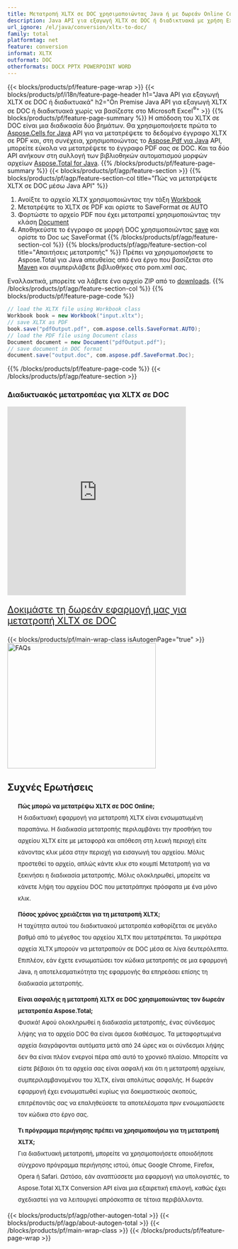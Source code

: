 ```yaml
---
title: Μετατροπή XLTX σε DOC χρησιμοποιώντας Java ή με δωρεάν Online Converter
description: Java API για εξαγωγή XLTX σε DOC ή διαδικτυακά με χρήση Excel ή Word ή διαδικτυακά. Δοκιμάστε γρήγορα τον δωρεάν διαδικτυακό μετατροπέα CSV σε DOC πριν ενσωματώσετε τον κώδικα.
url_ignore: /el/java/conversion/xltx-to-doc/
family: total
platformtag: net
feature: conversion
informat: XLTX
outformat: DOC
otherformats: DOCX PPTX POWERPOINT WORD
---
```

{{< blocks/products/pf/feature-page-wrap >}}
{{< blocks/products/pf/i18n/feature-page-header h1="Java API για εξαγωγή XLTX σε DOC ή διαδικτυακά" h2="On Premise Java API για εξαγωγή XLTX σε DOC ή διαδικτυακά χωρίς να βασίζεστε στο Microsoft Excel<sup>&reg;</sup>" >}}
{{% blocks/products/pf/feature-page-summary %}}
Η απόδοση του XLTX σε DOC είναι μια διαδικασία δύο βημάτων. Θα χρησιμοποιήσετε πρώτα το [Aspose.Cells for Java](https://products.aspose.com/cells/java) API για να μετατρέψετε το δεδομένο έγγραφο XLTX σε PDF και, στη συνέχεια, χρησιμοποιώντας το [Aspose.Pdf για Java](https://products.aspose.com/pdf/java) API, μπορείτε εύκολα να μετατρέψετε το έγγραφο PDF σας σε DOC. Και τα δύο API ανήκουν στη συλλογή των βιβλιοθηκών αυτοματισμού μορφών αρχείων [Aspose.Total for Java](https://products.aspose.com/total/java/).
{{% /blocks/products/pf/feature-page-summary  %}}
{{< blocks/products/pf/agp/feature-section >}}
{{% blocks/products/pf/agp/feature-section-col title="Πώς να μετατρέψετε XLTX σε DOC μέσω Java API" %}}
1. Ανοίξτε το αρχείο XLTX χρησιμοποιώντας την τάξη [Workbook](https://reference.aspose.com/cells/java/com.aspose.cells/Workbook)
2. Μετατρέψτε το XLTX σε PDF και ορίστε το SaveFormat σε AUTO
3. Φορτώστε το αρχείο PDF που έχει μετατραπεί χρησιμοποιώντας την κλάση [Document](https://reference.aspose.com/pdf/java/com.aspose.pdf/Document)
4. Αποθηκεύστε το έγγραφο σε μορφή DOC χρησιμοποιώντας [save](https://reference.aspose.com/pdf/java/com.aspose.pdf/Document#save-java.lang.String-com.aspose.pdf.SaveOptions-) και ορίστε το Doc ως SaveFormat
{{% /blocks/products/pf/agp/feature-section-col %}}
{{% blocks/products/pf/agp/feature-section-col title="Απαιτήσεις μετατροπής" %}}
Πρέπει να χρησιμοποιήσετε το Aspose.Total για Java απευθείας από ένα έργο που βασίζεται στο [Maven](https://releases.aspose.com/total/java/) και συμπεριλάβετε βιβλιοθήκες στο pom.xml σας.

Εναλλακτικά, μπορείτε να λάβετε ένα αρχείο ZIP από το [downloads](https://releases.aspose.com/total/java).
{{% /blocks/products/pf/agp/feature-section-col %}}
{{% blocks/products/pf/feature-page-code %}}
```cs
// load the XLTX file using Workbook class
Workbook book = new Workbook("input.xltx");
// save XLTX as PDF
book.save("pdfOutput.pdf", com.aspose.cells.SaveFormat.AUTO);
// load the PDF file using Document class
Document document = new Document("pdfOutput.pdf");
// save document in DOC format
document.save("output.doc", com.aspose.pdf.SaveFormat.Doc);  
```
{{% /blocks/products/pf/feature-page-code %}}
{{< /blocks/products/pf/agp/feature-section >}}

<div class="container-fluid agp-content bg-white aboutfile box-1 vh100 section nopbtm">
<div class=container>
<div class=row>
<div class="demobox tc col-md-12 padding-0">

<h3>Διαδικτυακός μετατροπέας για XLTX σε DOC</h3>

<iframe title="Εργαλείο μετατροπής doc σε xltx" style="border: none; height: 426px;" scrolling="no" src="https://total-conversion-app-65z5r2lp.qa.k8s.dynabic.com/?to=doc&from=xltx" id="child-iframe" width="80%"></iframe>
<p style="font-size:1.3rem;color:#3d8ec4;font-weight:400"><a href="https://products.aspose.app/total/xltx-to-doc/">Δοκιμάστε τη δωρεάν εφαρμογή μας για μετατροπή XLTX σε DOC</a></p>
</div></div>
</div></div>
{{< blocks/products/pf/main-wrap-class isAutogenPage="true" >}}
<style>.howtolist li{margin-right: 0!important;line-height: 26px;position: relative;margin-bottom: 10px;font-size: 13px;list-style-type: none;}</style>
<div class="col-md-12 tl bg-gray-dark howtolist section">
  <a class="anchor" name="faqpage"></a>
  <div class="container tl dflex" itemscope="" itemtype="https://schema.org/FAQPage">
      <div class="col-md-4 howtosectiongfx">
          <img class="social-panel-hide-on-mobile" src="https://www.groupdocs.cloud/templates/brand/images/groupdocs/conversion/groupdocs_conversion-brand.png" alt="FAQs" width="335" height="283">
      </div>
      <div class="howtosection col-md-8">
          <div>
              <h2>Συχνές Ερωτήσεις</h2>
              <ul>
                  <li itemscope="" itemprop="mainEntity" itemtype="https://schema.org/Question">
                      <div>
                          <span itemprop="name"><b>Πώς μπορώ να μετατρέψω XLTX σε DOC Online;</b></span>
                      </div>
                      <div itemscope="" itemprop="acceptedAnswer" itemtype="https://schema.org/Answer">
                          <span itemprop="text">Η διαδικτυακή εφαρμογή για μετατροπή XLTX είναι ενσωματωμένη παραπάνω. Η διαδικασία μετατροπής περιλαμβάνει την προσθήκη του αρχείου XLTX είτε με μεταφορά και απόθεση στη λευκή περιοχή είτε κάνοντας κλικ μέσα στην περιοχή για εισαγωγή του αρχείου. Μόλις προστεθεί το αρχείο, απλώς κάντε κλικ στο κουμπί Μετατροπή για να ξεκινήσει η διαδικασία μετατροπής. Μόλις ολοκληρωθεί, μπορείτε να κάνετε λήψη του αρχείου DOC που μετατράπηκε πρόσφατα με ένα μόνο κλικ.</span>
                      </div>
                  </li>
                  <li itemscope="" itemprop="mainEntity" itemtype="https://schema.org/Question">
                      <div>
                          <span itemprop="name"><b>Πόσος χρόνος χρειάζεται για τη μετατροπή XLTX;</b></span>
                      </div>
                      <div itemscope="" itemprop="acceptedAnswer" itemtype="https://schema.org/Answer">
                          <span itemprop="text">Η ταχύτητα αυτού του διαδικτυακού μετατροπέα καθορίζεται σε μεγάλο βαθμό από το μέγεθος του αρχείου XLTX που μετατρέπεται. Τα μικρότερα αρχεία XLTX μπορούν να μετατραπούν σε DOC μέσα σε λίγα δευτερόλεπτα. Επιπλέον, εάν έχετε ενσωματώσει τον κώδικα μετατροπής σε μια εφαρμογή Java, η αποτελεσματικότητα της εφαρμογής θα επηρεάσει επίσης τη διαδικασία μετατροπής.</span>
                      </div>
                  </li>
                  <li itemscope="" itemprop="mainEntity" itemtype="https://schema.org/Question">
                      <div>
                          <span itemprop="name"><b>Είναι ασφαλής η μετατροπή XLTX σε DOC χρησιμοποιώντας τον δωρεάν μετατροπέα Aspose.Total;</b></span>
                      </div>
                      <div itemscope="" itemprop="acceptedAnswer" itemtype="https://schema.org/Answer">
                          <span itemprop="text">Φυσικά! Αφού ολοκληρωθεί η διαδικασία μετατροπής, ένας σύνδεσμος λήψης για το αρχείο DOC θα είναι άμεσα διαθέσιμος. Τα μεταφορτωμένα αρχεία διαγράφονται αυτόματα μετά από 24 ώρες και οι σύνδεσμοι λήψης δεν θα είναι πλέον ενεργοί πέρα από αυτό το χρονικό πλαίσιο. Μπορείτε να είστε βέβαιοι ότι τα αρχεία σας είναι ασφαλή και ότι η μετατροπή αρχείων, συμπεριλαμβανομένου του XLTX, είναι απολύτως ασφαλής. Η δωρεάν εφαρμογή έχει ενσωματωθεί κυρίως για δοκιμαστικούς σκοπούς, επιτρέποντάς σας να επαληθεύσετε τα αποτελέσματα πριν ενσωματώσετε τον κώδικα στο έργο σας.</span>
                      </div>
                  </li>                 
                  <li itemscope="" itemprop="mainEntity" itemtype="https://schema.org/Question">
                      <div>
                          <span itemprop="name"><b>Τι πρόγραμμα περιήγησης πρέπει να χρησιμοποιήσω για τη μετατροπή XLTX;</b></span>
                      </div>
                      <div itemscope="" itemprop="acceptedAnswer" itemtype="https://schema.org/Answer">
                          <span itemprop="text">Για διαδικτυακή μετατροπή, μπορείτε να χρησιμοποιήσετε οποιοδήποτε σύγχρονο πρόγραμμα περιήγησης ιστού, όπως Google Chrome, Firefox, Opera ή Safari. Ωστόσο, εάν αναπτύσσετε μια εφαρμογή για υπολογιστές, το Aspose.Total XLTX Conversion API είναι μια εξαιρετική επιλογή, καθώς έχει σχεδιαστεί για να λειτουργεί απρόσκοπτα σε τέτοια περιβάλλοντα.</span>
                      </div>
                  </li>
              </ul>
          </div>
      </div>
  </div>
{{< blocks/products/pf/agp/other-autogen-total >}}
{{< blocks/products/pf/agp/about-autogen-total >}}
{{< /blocks/products/pf/main-wrap-class >}}
{{< /blocks/products/pf/feature-page-wrap >}}
